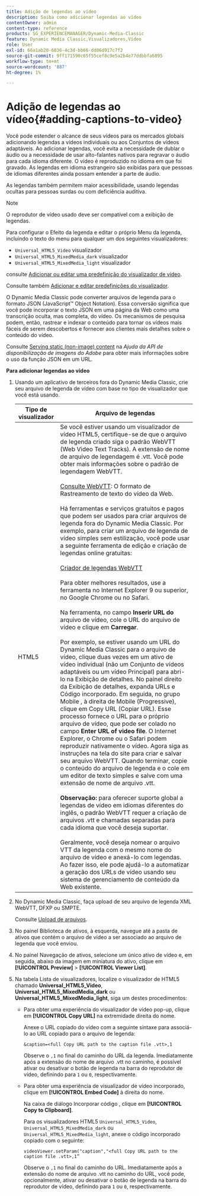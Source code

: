 ```yaml
---
title: Adição de legendas ao vídeo
description: Saiba como adicionar legendas ao vídeo
contentOwner: admin
content-type: reference
products: SG_EXPERIENCEMANAGER/Dynamic-Media-Classic
feature: Dynamic Media Classic,Visualizadores,Vídeo
role: User
exl-id: 66a1ab20-6036-4c3d-bb66-dd06d917c7f2
source-git-commit: 9ff171590c65f55cef8c9e5a2b4e77ddbbfa6895
workflow-type: tm+mt
source-wordcount: '887'
ht-degree: 1%

---
```


# Adição de legendas ao vídeo{#adding-captions-to-video}

Você pode estender o alcance de seus vídeos para os mercados globais adicionando legendas a vídeos individuais ou aos Conjuntos de vídeos adaptáveis. Ao adicionar legendas, você evita a necessidade de dublar o áudio ou a necessidade de usar alto-falantes nativos para regravar o áudio para cada idioma diferente. O vídeo é reproduzido no idioma em que foi gravado. As legendas em idioma estrangeiro são exibidas para que pessoas de idiomas diferentes ainda possam entender a parte de áudio.

As legendas também permitem maior acessibilidade, usando legendas ocultas para pessoas surdas ou com deficiência auditiva.

>[!NOTE]
>
>O reprodutor de vídeo usado deve ser compatível com a exibição de legendas.

Para configurar o Efeito da legenda e editar o próprio Menu da legenda, incluindo o texto do menu para qualquer um dos seguintes visualizadores:

* `Universal_HTML5_Video` visualizador
* `Universal_HTML5_MixedMedia_dark` visualizador
* `Universal_HTML5_MixedMedia_light` visualizador

consulte [Adicionar ou editar uma predefinição do visualizador de vídeo](previewing-videos-video-viewer.md#adding_or_editing_a_video_viewer_preset).

Consulte também [Adicionar e editar predefinições do visualizador](application-setup.md#adding_and_editing_viewer_presets).

O Dynamic Media Classic pode converter arquivos de legenda para o formato JSON (JavaScript™ Object Notation). Essa conversão significa que você pode incorporar o texto JSON em uma página da Web como uma transcrição oculta, mas completa, do vídeo. Os mecanismos de pesquisa podem, então, rastrear e indexar o conteúdo para tornar os vídeos mais fáceis de serem descobertos e fornecer aos clientes mais detalhes sobre o conteúdo do vídeo.

Consulte [Serving static (non-image) content](https://experienceleague.adobe.com/docs/dynamic-media-developer-resources/image-serving-api/image-serving-api/c-serving-static-nonimage-contents.html?lang=en#image-serving-api) na *Ajuda da API de disponibilização de imagens do Adobe* para obter mais informações sobre o uso da função JSON em um URL.

**Para adicionar legendas ao vídeo**

1. Usando um aplicativo de terceiros fora do Dynamic Media Classic, crie seu arquivo de legenda de vídeo com base no tipo de visualizador que você está usando.

   | Tipo de visualizador | Arquivo de legendas |
   |--- |--- |
   | HTML5 | Se você estiver usando um visualizador de vídeo HTML5, certifique-se de que o arquivo de legenda criado siga o padrão WebVTT (Web Video Text Tracks). A extensão de nome de arquivo de legendagem é .vtt. Você pode obter mais informações sobre o padrão de legendagem WebVTT.<br><br>[Consulte WebVTT](https://w3c.github.io/webvtt/): O formato de Rastreamento de texto do vídeo da Web. <br><br>Há ferramentas e serviços gratuitos e pagos que podem ser usados para criar arquivos de legenda fora do Dynamic Media Classic. Por exemplo, para criar um arquivo de legenda de vídeo simples sem estilização, você pode usar a seguinte ferramenta de edição e criação de legendas online gratuitas: <br><br>[Criador de legendas WebVTT](https://testdrive-archive.azurewebsites.net/Graphics/CaptionMaker/Default.html) <br><br>Para obter melhores resultados, use a ferramenta no Internet Explorer 9 ou superior, no Google Chrome ou no Safari. <br><br>Na ferramenta, no campo  <b>Inserir URL do </b> arquivo de vídeo, cole o URL do arquivo de vídeo e clique em  <b>Carregar</b>. <br><br>Por exemplo, se estiver usando um URL do Dynamic Media Classic para o arquivo de vídeo, clique duas vezes em um ativo de vídeo individual (não um Conjunto de vídeos adaptáveis ou um vídeo Principal) para abri-lo na Exibição de detalhes. No painel direito da Exibição de detalhes, expanda URLs e Código incorporado. Em seguida, no grupo Mobile , à direita de Mobile (Progressive), clique em Copy URL (Copiar URL). Esse processo fornece o URL para o próprio arquivo de vídeo, que pode ser colado no campo <b>Enter URL of video file</b>. O Internet Explorer, o Chrome ou o Safari podem reproduzir nativamente o vídeo. Agora siga as instruções na tela do site para criar e salvar seu arquivo WebVTT. Quando terminar, copie o conteúdo do arquivo de legenda e o cole em um editor de texto simples e salve com uma extensão de nome de arquivo .vtt. <br><br><b>Observação:</b> para oferecer suporte global a legendas de vídeo em idiomas diferentes do inglês, o padrão WebVTT requer a criação de arquivos .vtt e chamadas separadas para cada idioma que você deseja suportar. <br><br>Geralmente, você deseja nomear o arquivo VTT da legenda com o mesmo nome do arquivo de vídeo e anexá-lo com legendas. Ao fazer isso, ele pode ajudá-lo a automatizar a geração dos URLs de vídeo usando seu sistema de gerenciamento de conteúdo da Web existente. |

1. No Dynamic Media Classic, faça upload de seu arquivo de legenda XML WebVTT, DFXP ou SMPTE.

   Consulte [Upload de arquivos](uploading-files.md#uploading_files).

1. No painel Biblioteca de ativos, à esquerda, navegue até a pasta de ativos que contém o arquivo de vídeo a ser associado ao arquivo de legenda que você enviou.
1. No painel Navegação de ativos, selecione um único ativo de vídeo e, em seguida, abaixo da imagem em miniatura do ativo, clique em **[!UICONTROL Preview]** > **[!UICONTROL Viewer List]**.
1. Na tabela Lista de visualizadores, localize o visualizador de HTML5 chamado **Universal_HTML5_Video**, **Universal_HTML5_MixedMedia_dark** ou **Universal_HTML5_MixedMedia_light**, siga um destes procedimentos:

   * Para obter uma experiência do visualizador de vídeo pop-up, clique em **[!UICONTROL Copy URL]** na extremidade direita do nome.

      Anexe o URL copiado do vídeo com a seguinte sintaxe para associá-lo ao URL copiado para o arquivo de legenda:

      `&caption=<full Copy URL path to the caption file .vtt>,1`

      Observe o `,1` no final do caminho do URL da legenda. Imediatamente após a extensão do nome de arquivo .vtt no caminho, é possível ativar ou desativar o botão de legenda na barra do reprodutor de vídeo, definindo para `1` ou `0`, respectivamente.

   * Para obter uma experiência de visualizador de vídeo incorporado, clique em **[!UICONTROL Embed Code]** à direita do nome.

      Na caixa de diálogo Incorporar código , clique em **[!UICONTROL Copy to Clipboard]**.

      Para os visualizadores HTML5 `Universal_HTML5_Video`, `Universal_HTML5_MixedMedia_dark` ou `Universal_HTML5_MixedMedia_light`, anexe o código incorporado copiado com o seguinte:

      `videoViewer.setParam("caption","<full Copy URL path to the caption file .vtt>,1”`

      Observe o `,1` no final do caminho do URL. Imediatamente após a extensão do nome de arquivo .vtt no caminho do URL, você pode, opcionalmente, ativar ou desativar o botão de legenda na barra do reprodutor de vídeo, definindo para `1` ou `0`, respectivamente.
